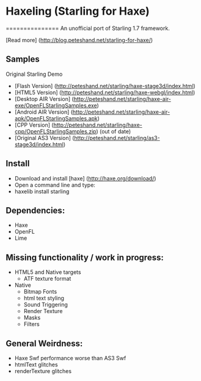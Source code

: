 # Haxeling (Starling for Haxe)
===============
An unofficial port of Starling 1.7 framework.

[Read more] (http://blog.peteshand.net/starling-for-haxe/)

Samples
-------------------
Original Starling Demo
* [Flash Version] (http://peteshand.net/starling/haxe-stage3d/index.html)
* [HTML5 Version] (http://peteshand.net/starling/haxe-webgl/index.html)
* [Desktop AIR Version] (http://peteshand.net/starling/haxe-air-exe/OpenFLStarlingSamples.exe)
* [Android AIR Version] (http://peteshand.net/starling/haxe-air-apk/OpenFLStarlingSamples.apk)
* [CPP Version] (http://peteshand.net/starling/haxe-cpp/OpenFLStarlingSamples.zip) (out of date)
* [Original AS3 Version] (http://peteshand.net/starling/as3-stage3d/index.html)

Install
-------
* Download and install [haxe] (http://haxe.org/download/)
* Open a command line and type:
* haxelib install starling

Dependencies:
-------------------
* Haxe
* OpenFL
* Lime

Missing functionality / work in progress:
-------------------
* HTML5 and Native targets
  * ATF texture format
* Native
  * Bitmap Fonts
  * html text styling
  * Sound Triggering
  * Render Texture
  * Masks
  * Filters

General Weirdness:
-------------------
* Haxe Swf performance worse than AS3 Swf
* htmlText glitches
* renderTexture glitches
